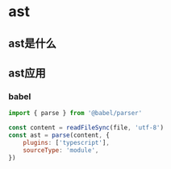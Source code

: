 # ast

## ast是什么



## ast应用

### babel

```js
import { parse } from '@babel/parser'

const content = readFileSync(file, 'utf-8')
const ast = parse(content, {
    plugins: ['typescript'],
    sourceType: 'module',
})
```
